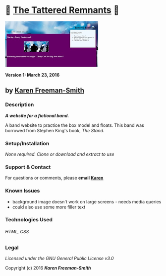 # :microphone: [The Tattered Remnants](http://karenfreemansmith.github.io/band) :musical_score:
![project screenshot](/img/screenshot.jpg)

__Version 1: March 23, 2016__

## by [Karen Freeman-Smith](http://karenfreemansmith.github.io)

### Description
__*A website for a fictional band.*__

A band website to practice the box model and floats. This band was borrowed from Stephen King's book, *The Stand.*

### Setup/Installation
*None required. Clone or download and extract to use*

### Support & Contact
For questions or comments, please __email [Karen](karenfreemansmith@gmail.com)__

### Known Issues
* background image doesn't work on large screens - needs media queries
* could also use some more filler text

### Technologies Used
###### HTML, CSS

### Legal
*Licensed under the GNU General Public License v3.0*

Copyright (c) 2016 **_Karen Freeman-Smith_**
